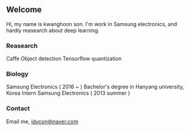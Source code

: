 ## Welcome

Hi, my name is kwanghoon son.
I'm work in Samsung electronics, and hardly reasearch about deep learning.

### Reasearch

Caffe Object detection
Tensorflow quantization

### Biology

Samsung Electronics ( 2016 ~ )
Bachelor's degree in Hanyang university, Korea
Intern Samsung Electronics ( 2013 summer )


### Contact

Email me, idycon@naver.com
